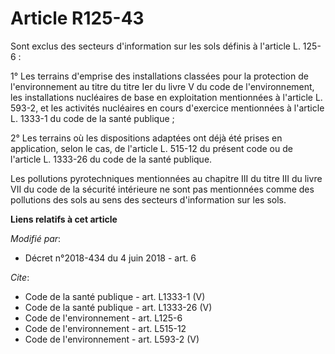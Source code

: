 # Article R125-43

Sont exclus des secteurs d'information sur les sols définis à l'article L. 125-6 : 

1° Les terrains d'emprise des installations classées pour la protection de l'environnement au titre du titre Ier du livre V
du code de l'environnement, les installations nucléaires de base en exploitation mentionnées à l'article L. 593-2, et les
activités nucléaires en cours d'exercice mentionnées à l'article L. 1333-1 du code de la santé publique ; 

2° Les terrains où les dispositions adaptées ont déjà été prises en application, selon le cas, de l'article L. 515-12 du
présent code ou de l'article L. 1333-26 du code de la santé publique. 

Les pollutions pyrotechniques mentionnées au chapitre III du titre III du livre VII du code de la sécurité intérieure ne sont
pas mentionnées comme des pollutions des sols au sens des secteurs d'information sur les sols.

**Liens relatifs à cet article**

_Modifié par_:

  - Décret n°2018-434 du 4 juin 2018 - art. 6

_Cite_:

  - Code de la santé publique - art. L1333-1 (V)
  - Code de la santé publique - art. L1333-26 (V)
  - Code de l'environnement - art. L125-6
  - Code de l'environnement - art. L515-12
  - Code de l'environnement - art. L593-2 (V)
